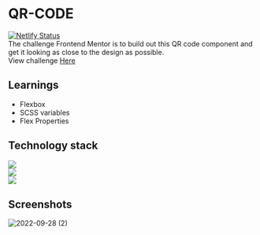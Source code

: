 # QR-CODE

[![Netlify Status](https://api.netlify.com/api/v1/badges/f8a13401-86e6-41fd-8ef9-1a22b087124c/deploy-status)](https://app.netlify.com/sites/teal-sunburst-193f52/deploys)\
The challenge Frontend Mentor is to build out this QR code component and get it looking as close to the design as possible. \
View challenge [Here](https://qr-code-scss.netlify.app/)

## Learnings

* Flexbox
* SCSS variables
* Flex Properties


## Technology stack

![](https://img.shields.io/badge/Markdown-HTML-informational)\
![](https://img.shields.io/badge/Frontend-CSS-blue)\
![](https://img.shields.io/badge/Preprocessor-SASS-pink)

## Screenshots

![2022-09-28 (2)](https://user-images.githubusercontent.com/76579075/192614280-18c83022-459d-4c98-974b-f973bb36ed40.png)

